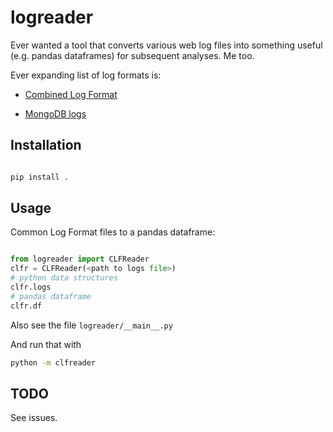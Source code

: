 # logreader

Ever wanted a tool that converts various web log files into something useful (e.g. pandas dataframes) for subsequent analyses. Me too.

Ever expanding list of log formats is:

- [Combined Log Format](https://en.wikipedia.org/wiki/Common_Log_Format#:~:text=For%20computer%20log%20management%2C%20the,when%20generating%20server%20log%20files.) 

- [MongoDB logs](https://www.mongodb.com/docs/manual/reference/log-messages/)


## Installation 

```python 

pip install . 

```

## Usage 

Common Log Format files to a pandas dataframe:

```python

from logreader import CLFReader
clfr = CLFReader(<path to logs file>)
# python data structures
clfr.logs
# pandas dataframe
clfr.df

```

Also see the file `logreader/__main__.py`

And run that with 

```bash
python -m clfreader
```

## TODO

See issues.

